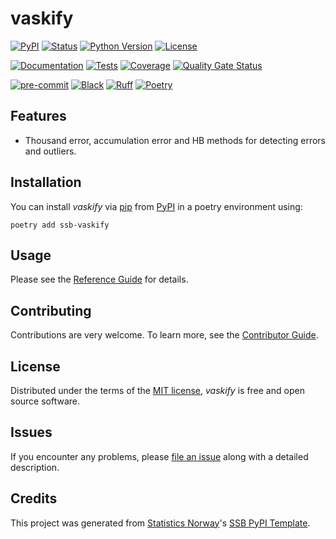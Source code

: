 # vaskify

[![PyPI](https://img.shields.io/pypi/v/ssb-vaskify.svg)][pypi status]
[![Status](https://img.shields.io/pypi/status/ssb-vaskify.svg)][pypi status]
[![Python Version](https://img.shields.io/pypi/pyversions/ssb-vaskify)][pypi status]
[![License](https://img.shields.io/pypi/l/ssb-vaskify)][license]

[![Documentation](https://github.com/statisticsnorway/ssb-vaskify/actions/workflows/docs.yml/badge.svg)][documentation]
[![Tests](https://github.com/statisticsnorway/ssb-vaskify/actions/workflows/tests.yml/badge.svg)][tests]
[![Coverage](https://sonarcloud.io/api/project_badges/measure?project=statisticsnorway_ssb-vaskify&metric=coverage)][sonarcov]
[![Quality Gate Status](https://sonarcloud.io/api/project_badges/measure?project=statisticsnorway_ssb-vaskify&metric=alert_status)][sonarquality]

[![pre-commit](https://img.shields.io/badge/pre--commit-enabled-brightgreen?logo=pre-commit&logoColor=white)][pre-commit]
[![Black](https://img.shields.io/badge/code%20style-black-000000.svg)][black]
[![Ruff](https://img.shields.io/endpoint?url=https://raw.githubusercontent.com/astral-sh/ruff/main/assets/badge/v2.json)](https://github.com/astral-sh/ruff)
[![Poetry](https://img.shields.io/endpoint?url=https://python-poetry.org/badge/v0.json)][poetry]

[pypi status]: https://pypi.org/project/ssb-vaskify/
[documentation]: https://statisticsnorway.github.io/ssb-vaskify
[tests]: https://github.com/statisticsnorway/ssb-vaskify/actions?workflow=Tests
[sonarcov]: https://sonarcloud.io/summary/overall?id=statisticsnorway_ssb-vaskify
[sonarquality]: https://sonarcloud.io/summary/overall?id=statisticsnorway_ssb-vaskify
[pre-commit]: https://github.com/pre-commit/pre-commit
[black]: https://github.com/psf/black
[poetry]: https://python-poetry.org/

## Features

- Thousand error, accumulation error and HB methods for detecting errors and outliers.


## Installation

You can install _vaskify_ via [pip] from [PyPI] in a poetry environment using:

```console
poetry add ssb-vaskify
```

## Usage

Please see the [Reference Guide] for details.

## Contributing

Contributions are very welcome.
To learn more, see the [Contributor Guide].

## License

Distributed under the terms of the [MIT license][license],
_vaskify_ is free and open source software.

## Issues

If you encounter any problems,
please [file an issue] along with a detailed description.

## Credits

This project was generated from [Statistics Norway]'s [SSB PyPI Template].

[statistics norway]: https://www.ssb.no/en
[pypi]: https://pypi.org/
[ssb pypi template]: https://github.com/statisticsnorway/ssb-pypitemplate
[file an issue]: https://github.com/statisticsnorway/ssb-vaskify/issues
[pip]: https://pip.pypa.io/

<!-- github-only -->

[license]: https://github.com/statisticsnorway/ssb-vaskify/blob/main/LICENSE
[contributor guide]: https://github.com/statisticsnorway/ssb-vaskify/blob/main/CONTRIBUTING.md
[reference guide]: https://statisticsnorway.github.io/ssb-vaskify/guide.html

